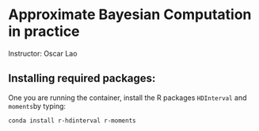 # Approximate Bayesian Computation in practice

Instructor: Oscar Lao

## Installing required packages:

One you are running the container, install the R packages `HDInterval` and `moments`by typing:

`conda install r-hdinterval r-moments`

